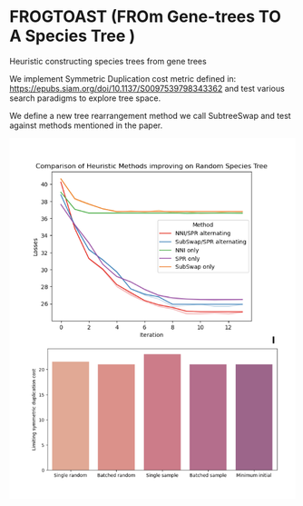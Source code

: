 # FROGTOAST (FROm Gene-trees TO A Species Tree )
Heuristic constructing species trees from gene trees

We implement Symmetric Duplication cost metric defined in: https://epubs.siam.org/doi/10.1137/S0097539798343362 
and test various search paradigms to explore tree space.

We define a new tree rearrangement method we call SubtreeSwap and test against methods mentioned in the paper.
   
![Alt text](https://github.com/bensong04/evoguessr/blob/8123595176373d94774f9fe132728c5fb5033c90/assets/logo.png)

